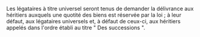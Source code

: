 Les légataires à titre universel seront tenus de demander la délivrance aux héritiers auxquels une quotité des biens est réservée par la loi ; à leur défaut, aux légataires universels et, à défaut de ceux-ci, aux héritiers appelés dans l'ordre établi au titre " Des successions ".


  

  
